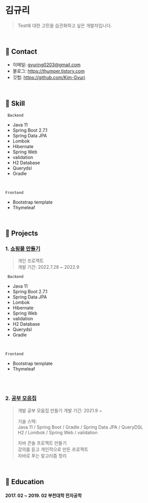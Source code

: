 # 김규리
> Test에 대한 고민을 습관화하고 싶은 개발자입니다.

</br>

## :pushpin: Contact
- 이메일: gyuring0203@gmail.com
- 블로그: https://thumper.tistory.com
- 깃헙: https://github.com/Kim-Gyuri

</br>

## :pushpin: Skill

` Backend`
+ Java 11
+ Spring Boot 2.7.1
+ Spring Data JPA
+ Lombok
+ Hibernate
+ Spring Web
+ validation
+ H2 Database 
+ Querydsl
+ Gradle 
<br>

`Frontend`
+ Bootstrap template
+ Thymeleaf
<br>
  
## :pushpin: Projects
### 1. [쇼핑몰 만들기](https://github.com/Kim-Gyuri/SpringBoot-Online-Shopping-Store)

> 개인 프로젝트  
>개발 기간: 2022.7.28 ~ 2022.9  
>  

` Backend`
+ Java 11
+ Spring Boot 2.7.1
+ Spring Data JPA
+ Lombok
+ Hibernate
+ Spring Web
+ validation
+ H2 Database 
+ Querydsl
+ Gradle 
<br>

`Frontend`
+ Bootstrap template
+ Thymeleaf
<br>
<br>

### 2. [공부 모음집](https://github.com/Kim-Gyuri/studying_programming_archive)
> 개발 공부 모음집 만들기
>개발 기간: 2021.9 ~   
>  
>기술 스택:  
>Java 11 / Spring Boot / Gradle / Spring Data JPA / QueryDSL  
>H2 / Lombok / Spring Web / validation
>  
> 자바 콘솔 프로젝트 만들기 <br> 강의를 듣고 개인적으로 만든 프로젝트 <br> 자바로 푸는 알고리즘 정리

</br>

## :pushpin: Education
#### 2017. 02 ~ 2019. 02 부천대학 전자공학

